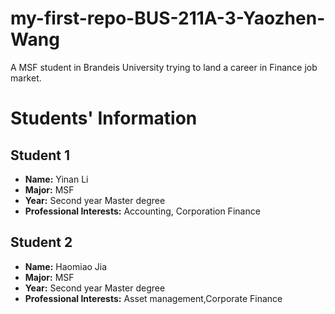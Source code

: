 # my-first-repo-BUS-211A-3-Yaozhen-Wang
A MSF student in Brandeis University trying to land a career in Finance job market.

# Students' Information

## Student 1
- **Name:** Yinan Li
- **Major:** MSF
- **Year:** Second year Master degree
- **Professional Interests:** Accounting, Corporation Finance

## Student 2
- **Name:** Haomiao Jia
- **Major:** MSF
- **Year:** Second year Master degree
- **Professional Interests:** Asset management,Corporate Finance

